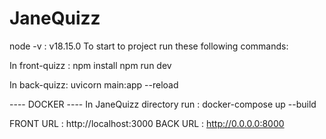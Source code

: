 # JaneQuizz

node -v : v18.15.0
To start to project run these following commands:

In front-quizz :
npm install
npm run dev

In back-quizz:
uvicorn main:app --reload

---- DOCKER ----
In JaneQuizz directory run :
docker-compose up --build

FRONT URL : http://localhost:3000
BACK URL : http://0.0.0.0:8000
